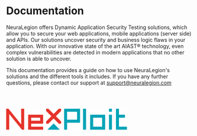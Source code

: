 # Documentation
NeuraLegion offers Dynamic Application Security Testing solutions, which allow you to secure your web applications, mobile applications (server side) and APIs. Our solutions uncover security and business logic flaws in your application. With our innovative state of the art AIAST® technology, even complex vulnerabilities are detected in modern applications that no other solution is able to uncover.

This documentation provides a guide on how to use NeuraLegion's solutions and the different tools it includes. If you have any further questions, please contact our support at support@neuralegion.com

<br><br>

![nexploit_logo](media/nexploit-logo.svg ':size=40%')


<!-- ## Style tests

Regular text

**Bold text**

[Link Text](www.google.com)

`in-line snippet`

```yaml
{
  "code": "block",
  "number": 1
}

``` -->
